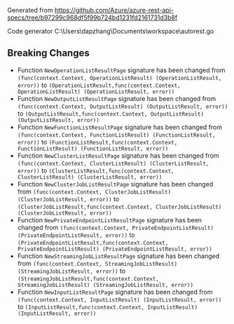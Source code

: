 
Generated from https://github.com/Azure/azure-rest-api-specs/tree/b97299c968df5f99b724bd1231fd2161731d3b8f

Code generator C:\Users\dapzhang\Documents\workspace\autorest.go

## Breaking Changes

- Function `NewOperationListResultPage` signature has been changed from `(func(context.Context, OperationListResult) (OperationListResult, error))` to `(OperationListResult,func(context.Context, OperationListResult) (OperationListResult, error))`
- Function `NewOutputListResultPage` signature has been changed from `(func(context.Context, OutputListResult) (OutputListResult, error))` to `(OutputListResult,func(context.Context, OutputListResult) (OutputListResult, error))`
- Function `NewFunctionListResultPage` signature has been changed from `(func(context.Context, FunctionListResult) (FunctionListResult, error))` to `(FunctionListResult,func(context.Context, FunctionListResult) (FunctionListResult, error))`
- Function `NewClusterListResultPage` signature has been changed from `(func(context.Context, ClusterListResult) (ClusterListResult, error))` to `(ClusterListResult,func(context.Context, ClusterListResult) (ClusterListResult, error))`
- Function `NewClusterJobListResultPage` signature has been changed from `(func(context.Context, ClusterJobListResult) (ClusterJobListResult, error))` to `(ClusterJobListResult,func(context.Context, ClusterJobListResult) (ClusterJobListResult, error))`
- Function `NewPrivateEndpointListResultPage` signature has been changed from `(func(context.Context, PrivateEndpointListResult) (PrivateEndpointListResult, error))` to `(PrivateEndpointListResult,func(context.Context, PrivateEndpointListResult) (PrivateEndpointListResult, error))`
- Function `NewStreamingJobListResultPage` signature has been changed from `(func(context.Context, StreamingJobListResult) (StreamingJobListResult, error))` to `(StreamingJobListResult,func(context.Context, StreamingJobListResult) (StreamingJobListResult, error))`
- Function `NewInputListResultPage` signature has been changed from `(func(context.Context, InputListResult) (InputListResult, error))` to `(InputListResult,func(context.Context, InputListResult) (InputListResult, error))`

